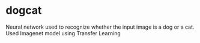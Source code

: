 # dogcat
Neural network used to recognize whether the input image is a dog or a cat. 
Used Imagenet model using Transfer Learning

